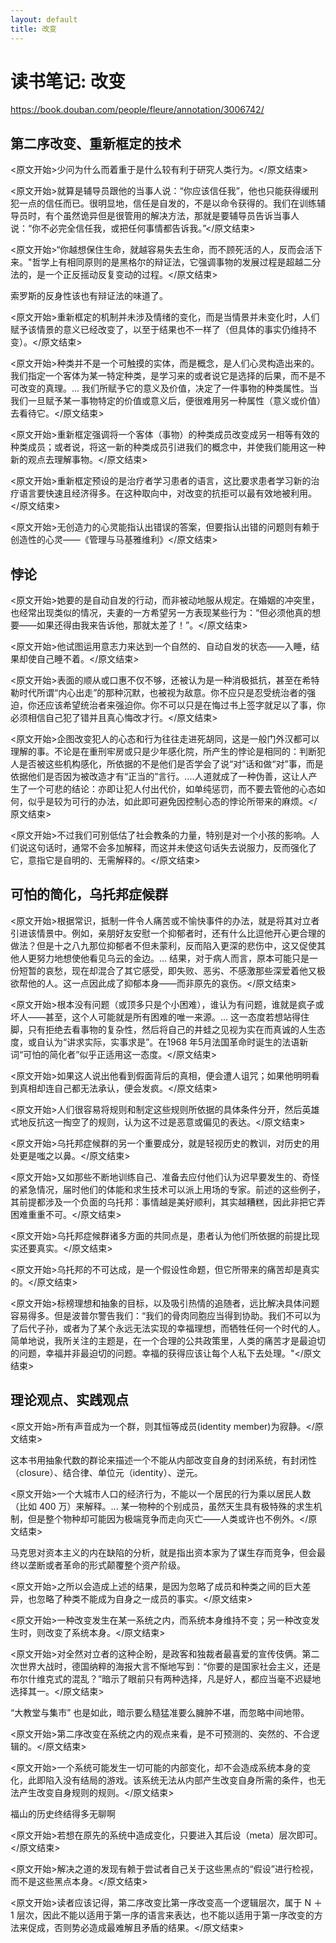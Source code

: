 ```yaml
---
layout: default
title: 改变
---
```


# 读书笔记: 改变

<https://book.douban.com/people/fleure/annotation/3006742/>
## 第二序改变、重新框定的技术

<原文开始>少问为什么而着重于是什么较有利于研究人类行为。</原文结束>

<原文开始>就算是辅导员跟他的当事人说：“你应该信任我”，他也只能获得缓刑犯一点的信任而已。很明显地，信任是自发的，不是以命令获得的。我们在训练辅导员时，有个虽然诡异但是很管用的解决方法，那就是要辅导员告诉当事人说：“你不必完全信任我，或把任何事情都告诉我。”</原文结束>

<原文开始>“你越想保住生命，就越容易失去生命，而不顾死活的人，反而会活下来。"哲学上有相同原则的是黑格尔的辩证法，它强调事物的发展过程是超越二分法的，是一个正反摇动反复变动的过程。</原文结束>

索罗斯的反身性该也有辩证法的味道了。

<原文开始>重新框定的机制并未涉及情绪的变化，而是当情景并未变化时，人们赋予该情景的意义已经改变了，以至于结果也不一样了（但具体的事实仍维持不变）。</原文结束>

<原文开始>种类并不是一个可触摸的实体，而是概念，是人们心灵构造出来的。我们指定一个客体为某一特定种类，是学习来的或者说它是选择的后果，而不是不可改变的真理。... 我们所赋予它的意义及价值，决定了一件事物的种类属性。当我们一旦赋予某一事物特定的价值或意义后，便很难用另一种属性（意义或价值）去看待它。</原文结束>

<原文开始>重新框定强调将一个客体（事物）的种类成员改变成另一相等有效的种类成员；或者说，将这一新的种类成员引进我们的概念中，并使我们能用这一种新的观点去理解事物。</原文结束>

<原文开始>重新框定预设的是治疗者学习患者的语言，这比要求患者学习新的治疗语言要快速且经济得多。在这种取向中，对改变的抗拒可以最有效地被利用。</原文结束>

<原文开始>无创造力的心灵能指认出错误的答案，但要指认出错的问题则有赖于创造性的心灵——《管理与马基雅维利》</原文结束>
## 悖论

<原文开始>她要的是自动自发的行动，而非被动地服从规定。在婚姻的冲突里，也经常出现类似的情况，夫妻的一方希望另一方表现某些行为：“但必须他真的想要——如果还得由我来告诉他，那就太差了！”。</原文结束>

<原文开始>他试图运用意志力来达到一个自然的、自动自发的状态——入睡，结果却使自己睡不着。</原文结束>

<原文开始>表面的顺从或口惠不仅不够，还被认为是一种消极抵抗，甚至在希特勒时代所谓“内心出走”的那种沉默，也被视为敌意。你不应只是忍受统治者的强迫，你还应该希望统治者来强迫你。你不可以只是在悔过书上签字就足以了事，你必须相信自己犯了错并且真心悔改才行。</原文结束>

<原文开始>企图改变犯人的心态和行为往往走进死胡同，这是一般门外汉都可以理解的事。不论是在重刑牢房或只是少年感化院，所产生的悖论是相同的：判断犯人是否被这些机构感化，所依据的不是他们是否学会了说“对”话和做“对”事，而是依据他们是否因为被改造才有“正当的”言行。....人道就成了一种伪善，这让人产生了一个可悲的结论：亦即让犯人付出代价，如单纯惩罚，而不要去管他的心态如何，似乎是较为可行的办法，如此即可避免因控制心态的悖论所带来的麻烦。</原文结束>

<原文开始>不过我们可别低估了社会教条的力量，特别是对一个小孩的影响。人们说这句话时，通常不会多加解释，而这并未使这句话失去说服力，反而强化了它，意指它是自明的、无需解释的。</原文结束>


## 可怕的简化，乌托邦症候群

<原文开始>根据常识，抵制一件令人痛苦或不愉快事件的办法，就是将其对立者引进该情景中。例如，亲朋好友安慰一个抑郁者时，还有什么比逗他开心更合理的做法？但是十之八九那位抑郁者不但未蒙利，反而陷入更深的悲伤中，这又促使其他人更努力地想使他看见乌云的金边。... 结果，对于病人而言，原本可能只是一份短暂的哀愁，现在却混合了其它感受，即失败、恶劣、不感激那些深爱着他又极欲帮他的人。这一点因此成了抑郁本身——而非原先的哀伤。</原文结束>

<原文开始>根本没有问题（或顶多只是个小困难），谁认为有问题，谁就是疯子或坏人——甚至，这个人可能就是所有困难的唯一来源。... 这一态度若想站得住脚，只有拒绝去看事物的复杂性，然后将自己的井蛙之见视为实在而真诚的人生态度，或自认为“讲求实际，实事求是”。在1968 年5月法国革命时诞生的法语新词“可怕的简化者”似乎正适用这一态度。</原文结束>

<原文开始>如果这人说出他看到假面背后的真相，便会遭人诅咒；如果他明明看到真相却连自己都无法承认，便会发疯。</原文结束>

<原文开始>人们很容易将规则和制定这些规则所依据的具体条件分开，然后英雄式地反抗这一掏空了的规则，认为这不过是恶意或偏见的表达。</原文结束>

<原文开始>乌托邦症候群的另一个重要成分，就是轻视历史的教训，对历史的用处更是嗤之以鼻。</原文结束>

<原文开始>又如那些不断地训练自己、准备去应付他们认为迟早要发生的、奇怪的紧急情况，届时他们的体能和求生技术可以派上用场的专家。前述的这些例子，其前提都涉及一个负面的乌托邦：事情越是美好顺利，其实越糟糕，因此非把它弄困难重重不可。</原文结束>

<原文开始>乌托邦症候群诸多方面的共同点是，患者认为他们所依据的前提比现实还要真实。</原文结束>

<原文开始>乌托邦的不可达成，是一个假设性命题，但它所带来的痛苦却是真实的。</原文结束>

<原文开始>标榜理想和抽象的目标，以及吸引热情的追随者，远比解决具体问题容易得多。但是波普尔警告我们：“我们的骨肉同胞应当得到协助。我们不可以为了后代子孙，或者为了某个永远无法实现的幸福理想，而牺牲任何一个时代的人。简单地说，我所关注的主题是，在一个合理的公共政策里，人类的痛苦才是最迫切的问题，幸福并非最迫切的问题。幸福的获得应该让每个人私下去处理。"</原文结束>


## 理论观点、实践观点

<原文开始>所有声音成为一个群，则其恒等成员(identity member)为寂静。</原文结束>

这本书用抽象代数的群论来描述一个不能从内部改变自身的封闭系统，有封闭性（closure）、结合律、单位元（identity）、逆元。

<原文开始>一个大城市人口的经济行为，不能以一个居民的行为乘以居民人数（比如 400 万）来解释。... 某一物种的个别成员，虽然天生具有极特殊的求生机制，但是整个物种却可能因为极端竞争而走向灭亡——人类或许也不例外。</原文结束>

马克思对资本主义的内在缺陷的分析，就是指出资本家为了谋生存而竞争，但会最终以垄断或者革命的形式颠覆整个资产阶级。

<原文开始>之所以会造成上述的结果，是因为忽略了成员和种类之间的巨大差异，也忽略了种类不能成为自身之一成员的事实。</原文结束>

<原文开始>一种改变发生在某一系统之内，而系统本身维持不变；另一种改变发生时，则改变了系统本身。</原文结束>

<原文开始>对全然对立者的这种企盼，是政客和独裁者最喜爱的宣传伎俩。第二次世界大战时，德国纳粹的海报大言不惭地写到：“你要的是国家社会主义，还是布尔什维克式的混乱？”暗示了眼前只有两种选择，凡是好人，都应当毫不迟疑地选择其一。</原文结束>

“大教堂与集市” 也是如此，暗示要么糙猛准要么臃肿不堪，而忽略中间地带。

<原文开始>第二序改变在系统之内的观点来看，是不可预测的、突然的、不合逻辑的。</原文结束>

<原文开始>一个系统可能发生一切可能的内部变化，却不会造成系统本身的变化，此即陷入没有结局的游戏。该系统无法从内部产生改变自身所需的条件，也无法产生改变自身规则的规则。</原文结束>

福山的历史终结得多无聊啊

<原文开始>若想在原先的系统中造成变化，只要进入其后设（meta）层次即可。</原文结束>

<原文开始>解决之道的发现有赖于尝试者自己关于这些黑点的“假设”进行检视，而不是这些黑点本身。</原文结束>

<原文开始>读者应该记得，第二序改变比第一序改变高一个逻辑层次，属于 N ＋ 1 层次，因此不能以适用于第一序的语言来表达，也不能以适用于第一序改变的方法来促成，否则势必造成最难解且矛盾的结果。</原文结束>

